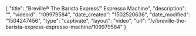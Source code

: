 {
    "title": "Breville&reg; The Barista Express&trade; Espresso Machine",
    "description": "",
    "videoid": "109979584",
    "date_created": "1502520636",
    "date_modified": "1504247456",
    "type": "captivate",
    "layout": "video",
    "url": "\/v\/breville-the-barista-express-espresso-machine\/109979584"
}